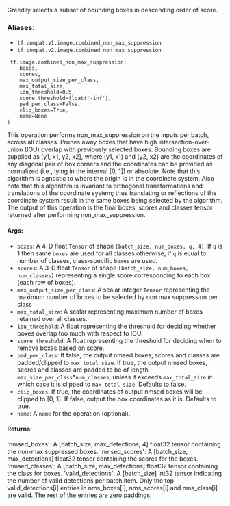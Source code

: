 Greedily selects a subset of bounding boxes in descending order of score.
### Aliases:
- `tf.compat.v1.image.combined_non_max_suppression`
- `tf.compat.v2.image.combined_non_max_suppression`

```
 tf.image.combined_non_max_suppression(
    boxes,
    scores,
    max_output_size_per_class,
    max_total_size,
    iou_threshold=0.5,
    score_threshold=float('-inf'),
    pad_per_class=False,
    clip_boxes=True,
    name=None
)
```
This operation performs non_max_suppression on the inputs per batch, across all classes. Prunes away boxes that have high intersection-over-union (IOU) overlap with previously selected boxes. Bounding boxes are supplied as [y1, x1, y2, x2], where (y1, x1) and (y2, x2) are the coordinates of any diagonal pair of box corners and the coordinates can be provided as normalized (i.e., lying in the interval [0, 1]) or absolute. Note that this algorithm is agnostic to where the origin is in the coordinate system. Also note that this algorithm is invariant to orthogonal transformations and translations of the coordinate system; thus translating or reflections of the coordinate system result in the same boxes being selected by the algorithm. The output of this operation is the final boxes, scores and classes tensor returned after performing non_max_suppression.
#### Args:
- `boxes`: A 4-D float `Tensor` of shape `[batch_size, num_boxes, q, 4]`. If `q` is 1 then same `boxes` are used for all classes otherwise, if `q` is e`q`ual to number of classes, class-specific `boxes` are used.
- `scores`: A 3-D float `Tensor` of shape `[batch_size, num_boxes, num_classes]` representing a single score corresponding to each box (each row of boxes).
- `max_output_size_per_class`: A scalar integer `Tensor` representing the maximum number of boxes to be selected by non max suppression per class
- `max_total_size`: A scalar representing maximum number of boxes retained over all classes.
- `iou_threshold`: A float representing the threshold for deciding whether boxes overlap too much with respect to IOU.
- `score_threshold`: A float representing the threshold for deciding when to remove boxes based on score.
- `pad_per_class`: If false, the output nmsed boxes, scores and classes are padded/clipped to `max_total_size`. If true, the output nmsed boxes, scores and classes are padded to be of length `max_size_per_class`*`num_classes`, unless it exceeds `max_total_size` in which case it is clipped to `max_total_size`. Defaults to false.
- `clip_boxes`: If true, the coordinates of output nmsed boxes will be clipped to [0, 1]. If false, output the box coordinates as it is. Defaults to true.
- `name`: A `name` for the operation (optional).
#### Returns:
'nmsed_boxes': A [batch_size, max_detections, 4] float32 tensor containing the non-max suppressed boxes. 'nmsed_scores': A [batch_size, max_detections] float32 tensor containing the scores for the boxes. 'nmsed_classes': A [batch_size, max_detections] float32 tensor containing the class for boxes. 'valid_detections': A [batch_size] int32 tensor indicating the number of valid detections per batch item. Only the top valid_detections[i] entries in nms_boxes[i], nms_scores[i] and nms_class[i] are valid. The rest of the entries are zero paddings.
